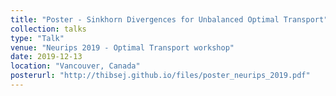 ```yaml
---
title: "Poster - Sinkhorn Divergences for Unbalanced Optimal Transport"
collection: talks
type: "Talk"
venue: "Neurips 2019 - Optimal Transport workshop"
date: 2019-12-13
location: "Vancouver, Canada"
posterurl: "http://thibsej.github.io/files/poster_neurips_2019.pdf"
---
```

